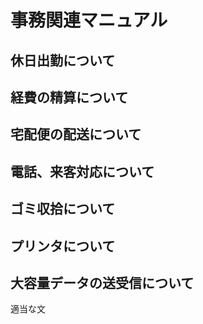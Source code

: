 # 事務関連マニュアル
## 休日出勤について
## 経費の精算について
## 宅配便の配送について
## 電話、来客対応について
## ゴミ収拾について  
## プリンタについて
## 大容量データの送受信について

適当な文
